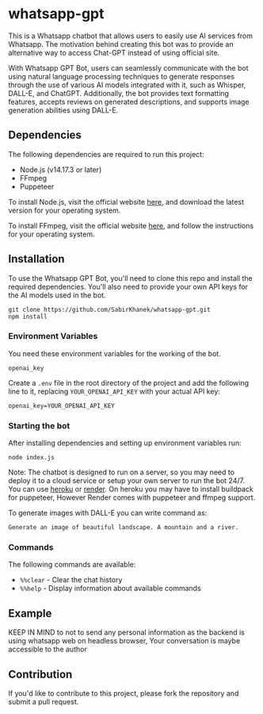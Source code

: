 
# whatsapp-gpt

This is a Whatsapp chatbot that allows users to easily use AI services from Whatsapp. The motivation behind creating this bot was to provide an alternative way to access Chat-GPT instead of using official site. 

With Whatsapp GPT Bot, users can seamlessly communicate with the bot using natural language processing techniques to generate responses through the use of various AI models integrated with it, such as Whisper, DALL-E, and ChatGPT. Additionally, the bot provides text formatting features, accepts reviews on generated descriptions, and supports image generation abilities using DALL-E. 


## Dependencies

The following dependencies are required to run this project:

- Node.js (v14.17.3 or later)
- FFmpeg
- Puppeteer

To install Node.js, visit the official website [here](https://nodejs.org/en/), and download the latest version for your operating system.

To install FFmpeg, visit the official website [here](https://ffmpeg.org/), and follow the instructions for your operating system.

## Installation
To use the Whatsapp GPT Bot, you'll need to clone this repo and install the required dependencies. You'll also need to provide your own API keys for the AI models used in the bot.

```shell
git clone https://github.com/SabirKhanek/whatsapp-gpt.git
npm install
```


### Environment Variables

You need these environment variables for the working of the bot.

`openai_key`

Create a `.env` file in the root directory of the project and add the following line to it, replacing `YOUR_OPENAI_API_KEY` with your actual API key:

``` 
openai_key=YOUR_OPENAI_API_KEY
```

### Starting the bot
After installing dependencies and setting up environment variables run:

```shell
node index.js
```

Note: The chatbot is designed to run on a server, so you may need to deploy it to a cloud service or setup your own server to run the bot 24/7. You can use [heroku](https://heroku.com) or [render](https://render.com). On heroku you may have to install buildpack for puppeteer, However Render comes with puppeteer and ffmpeg support. 



To generate images with DALL-E you can write command as:
```whatsapp-gpt
Generate an image of beautiful landscape. A mountain and a river.
```


### Commands
The following commands are available:

- `%%clear` - Clear the chat history
- `%%help` - Display information about available commands

## Example
KEEP IN MIND to not to send any personal information as the backend is using whatsapp web on headless browser, Your conversation is maybe accessible to the author

## Contribution
If you'd like to contribute to this project, please fork the repository and submit a pull request. 
